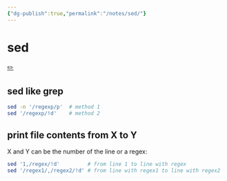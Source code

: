 ```yaml
---
{"dg-publish":true,"permalink":"/notes/sed/"}
---
```

# sed
[✏️](https://github.com/meleu/my-notes/edit/master/sed.md)

## sed like grep

```sh
sed -n '/regexp/p'  # method 1
sed '/regexp/!d'    # method 2
```

## print file contents from X to Y

X and Y can be the number of the line or a regex:

```sh
sed '1,/regex/!d'         # from line 1 to line with regex
sed '/regex1/,/regex2/!d' # from line with regex1 to line with regex2
```
